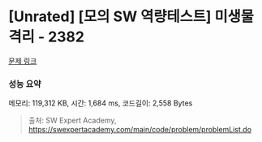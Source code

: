 # [Unrated] [모의 SW 역량테스트] 미생물 격리 - 2382 

[문제 링크](https://swexpertacademy.com/main/code/problem/problemDetail.do?contestProbId=AV597vbqAH0DFAVl) 

### 성능 요약

메모리: 119,312 KB, 시간: 1,684 ms, 코드길이: 2,558 Bytes



> 출처: SW Expert Academy, https://swexpertacademy.com/main/code/problem/problemList.do